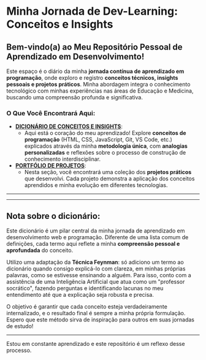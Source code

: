 # Minha Jornada de Dev-Learning: Conceitos e Insights

## Bem-vindo(a) ao Meu Repositório Pessoal de Aprendizado em Desenvolvimento!

Este espaço é o diário da minha **jornada contínua de aprendizado em programação**, onde exploro e registro **conceitos técnicos, insights pessoais e projetos práticos**. Minha abordagem integra o conhecimento tecnológico com minhas experiências nas áreas de Educação e Medicina, buscando uma compreensão profunda e significativa.

### O Que Você Encontrará Aqui:

*   **[DICIONÁRIO DE CONCEITOS E INSIGHTS](dicionarios-termos.md)**:
    *   Aqui está o coração do meu aprendizado! Explore **conceitos de programação** (HTML, CSS, JavaScript, Git, VS Code, etc.) explicados através da minha **metodologia única**, com **analogias personalizadas** e reflexões sobre o processo de construção de conhecimento interdisciplinar.
*   **[PORTFÓLIO DE PROJETOS](projetos.md)**:
    *   Nesta seção, você encontrará uma coleção dos **projetos práticos** que desenvolvi. Cada projeto demonstra a aplicação dos conceitos aprendidos e minha evolução em diferentes tecnologias.

---

---

## Nota sobre o dicionário:

Este dicionário é um pilar central da minha jornada de aprendizado em desenvolvimento web e programação. Diferente de uma lista comum de definições, cada termo aqui reflete a minha **compreensão pessoal e aprofundada** do conceito.

Utilizo uma adaptação da **Técnica Feynman**: só adiciono um termo ao dicionário quando consigo explicá-lo com clareza, em minhas próprias palavras, como se estivesse ensinando a alguém. Para isso, conto com a assistência de uma Inteligência Artificial que atua como um "professor socrático", fazendo perguntas e identificando lacunas no meu entendimento até que a explicação seja robusta e precisa.

O objetivo é garantir que cada conceito esteja verdadeiramente internalizado, e o resultado final é sempre a minha própria formulação. Espero que este método sirva de inspiração para outros em suas jornadas de estudo!

---

Estou em constante aprendizado e este repositório é um reflexo desse processo.
